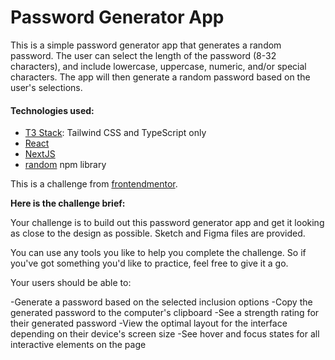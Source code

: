 # Password Generator App

This is a simple password generator app that generates a random password. The user can select the length of the password (8-32 characters), and include lowercase, uppercase, numeric, and/or special characters. The app will then generate a random password based on the user's selections.

#### Technologies used:

- [T3 Stack](https://create-t3-app-docs.vercel.app/en/introduction): Tailwind CSS and TypeScript only
- [React](https://react.dev/)
- [NextJS](https://nextjs.org/docs/getting-started)
- [random](https://www.npmjs.com/package/random) npm library

This is a challenge from [frontendmentor](https://www.frontendmentor.io/challenges/password-generator-app-Mr8CLycqjh).

**Here is the challenge brief:**

Your challenge is to build out this password generator app and get it looking as close to the design as possible. Sketch and Figma files are provided.

You can use any tools you like to help you complete the challenge. So if you've got something you'd like to practice, feel free to give it a go.

Your users should be able to:

-Generate a password based on the selected inclusion options
-Copy the generated password to the computer's clipboard
-See a strength rating for their generated password
-View the optimal layout for the interface depending on their device's screen size
-See hover and focus states for all interactive elements on the page
